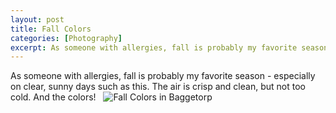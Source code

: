 ```yaml
---
layout: post
title: Fall Colors
categories: [Photography]
excerpt: As someone with allergies, fall is probably my favorite season - especially on clear, sunny days such as this.
---
```

As someone with allergies, fall is probably my favorite season - especially on clear, sunny days such as this. The air is crisp and clean, but not too cold. And the colors!
&nbsp;
![Fall Colors in Baggetorp]({{magnuspalmblad.github.io}}/assets/DSC_1553.JPG)
&nbsp;
&nbsp;
&nbsp;

